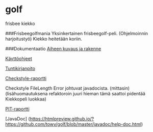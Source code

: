 # golf
frisbee
kiekko

###Frisbeegolfmania
Yksinkertainen frisbeegolf-peli. (Ohjelmoinnin harjoitustyö)
Kiekko heitetään koriin.

###Dokumentaatio
[Aiheen kuvaus ja rakenne](dokumentaatio/aiheenKuvausJaRakenne.md)

[Käyttöohjeet](dokumentaatio/kayttoohjeet.md)

[Tuntikirjanpito](dokumentaatio/tuntikirjanpito.md)

[Checkstyle-raportti](https://htmlpreview.github.io/?https://github.com/towv/golf/blob/master/dokumentaatio/Checkstyle-raportit/site/checkstyle.html)

Checkstyle FileLength Error johtuvat javadocista. (mittasin) (lisähuomautuksena refaktoroin juuri hieman tämä saattoi pidentää Kiekkopeli luokkaa)

[PIT-raportti](https://htmlpreview.github.io/?https://github.com/towv/golf/blob/master/dokumentaatio/pit/201703022117/index.html)

[JavaDoc] (https://htmlpreview.github.io/?https://github.com/towv/golf/blob/master/javadoc/help-doc.html)

